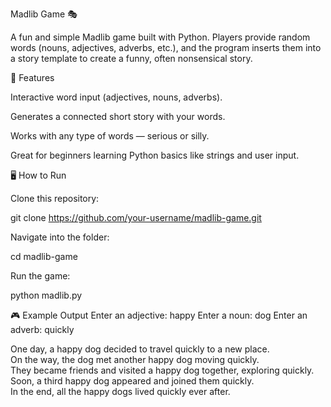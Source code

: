 Madlib Game 🎭

A fun and simple Madlib game built with Python. Players provide random words (nouns, adjectives, adverbs, etc.), and the program inserts them into a story template to create a funny, often nonsensical story.

🚀 Features

Interactive word input (adjectives, nouns, adverbs).

Generates a connected short story with your words.

Works with any type of words — serious or silly.

Great for beginners learning Python basics like strings and user input.

🖥️ How to Run

Clone this repository:

git clone https://github.com/your-username/madlib-game.git


Navigate into the folder:

cd madlib-game


Run the game:

python madlib.py

🎮 Example Output
Enter an adjective: happy
Enter a noun: dog
Enter an adverb: quickly

One day, a happy dog decided to travel quickly to a new place.  
On the way, the dog met another happy dog moving quickly.  
They became friends and visited a happy dog together, exploring quickly.  
Soon, a third happy dog appeared and joined them quickly.  
In the end, all the happy dogs lived quickly ever after.  
